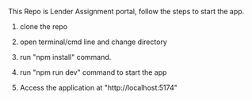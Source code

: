 This Repo is Lender Assignment portal, follow the steps to start the app.
1. clone the repo

2. open terminal/cmd line and change directory

3. run "npm install" command.

4. run "npm run dev" command to start the app

5. Access the application at "http://localhost:5174" 
